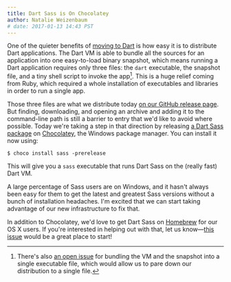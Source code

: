 ```yaml
---
title: Dart Sass is On Chocolatey
author: Natalie Weizenbaum
# date: 2017-01-13 14:43 PST
---
```


One of the quieter benefits of [moving to Dart](/blog/announcing-dart-sass) is
how easy it is to distribute Dart applications. The Dart VM is able to bundle
all the sources for an application into one easy-to-load binary snapshot, which
means running a Dart application requires only three files: the `dart`
executable, the snapshot file, and a tiny shell script to invoke the app[^1].
This is a huge relief coming from Ruby, which required a whole installation of
executables and libraries in order to run a single app.

Those three files are what we distribute today [on our GitHub release
page](https://github.com/sass/dart-sass/releases). But finding, downloading, and
opening an archive and adding it to the command-line path is still a barrier to
entry that we'd like to avoid where possible. Today we're taking a step in that
direction by releasing [a Dart Sass
package](https://chocolatey.org/packages/sass) on
[Chocolatey](https://chocolatey.org/), the Windows package manager. You can
install it now using:

```
$ choco install sass -prerelease
```

This will give you a `sass` executable that runs Dart Sass on the (really fast)
Dart VM.

A large percentage of Sass users are on Windows, and it hasn't always been easy
for them to get the latest and greatest Sass versions without a bunch of
installation headaches. I'm excited that we can start taking advantage of our
new infrastructure to fix that.

In addition to Chocolatey, we'd love to get Dart Sass on
[Homebrew](http://brew.sh/) for our OS X users. If you're interested in helping
out with that, let us know—[this
issue](https://github.com/sass/dart-sass/issues/97) would be a great place to
start!

[^1]: There's also [an open
    issue](https://github.com/dart-lang/sdk/issues/27596) for bundling the VM
    and the snapshot into a single executable file, which would allow us to pare
    down our distribution to a single file.
